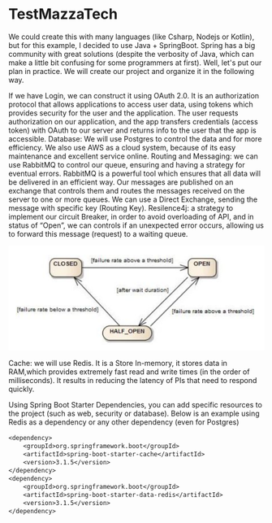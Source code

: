 # TestMazzaTech

We could create this with many languages (like Csharp, Nodejs or Kotlin), but for this example, I decided to use Java + SpringBoot. Spring has a big community with great solutions (despite the verbosity of Java, which can make a little bit confusing for some programmers at first). Well, let's put our plan in practice.
We will create our project and organize it in the following way.

If we have Login, we can construct it using OAuth 2.0. It is an authorization protocol that allows applications to access user data, using tokens which provides security for the user and the application. The user requests authorization on our application, and the app transfers credentials (access token)  with OAuth to our server and returns info to the user that the app is accessible.
Database: We will use Postgres to control the data and for more efficiency. We also use AWS as a cloud system, because of its easy maintenance and excellent service online.
Routing and Messaging: we can use RabbitMQ to control our queue, ensuring and having a strategy for eventual errors. RabbitMQ is a powerful tool which ensures that all data will be delivered in an efficient way. Our messages are published on an exchange that controls them and routes the messages received on the server to one or more queues.
We can use a Direct Exchange, sending the message with specific key (Routing Key).
Resilence4j: a strategy to implement our circuit Breaker, in order to avoid overloading of API, and in status of “Open”, we can controls if an unexpected error occurs, allowing us to forward this message (request) to a waiting queue. 


<img src="/images/resilence.png">

Cache: we will use Redis. It is a Store In-memory, it stores data in RAM,which provides extremely fast read and write times (in the order of milliseconds). It results in reducing the latency of PIs that need to respond quickly.

Using Spring Boot Starter Dependencies, you can add specific resources to the project (such as web, security or database). Below is an example using Redis as a dependency or any other dependency (even for Postgres)


	<dependency>
		<groupId>org.springframework.boot</groupId>
		<artifactId>spring-boot-starter-cache</artifactId>
		<version>3.1.5</version>
	</dependency>
	<dependency>
		<groupId>org.springframework.boot</groupId>
		<artifactId>spring-boot-starter-data-redis</artifactId>
		<version>3.1.5</version>
	</dependency>

